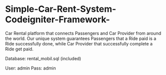# Simple-Car-Rent-System-Codeigniter-Framework-
Car Rental platform that connects Passengers and Car Provider from around the world. Our unique system guarantees Passengers that a Ride paid is a Ride successfully done, while Car Provider that successfully complete a Ride get paid. 

Database: rental_mobil.sql (included)

User: admin
Pass: admin
